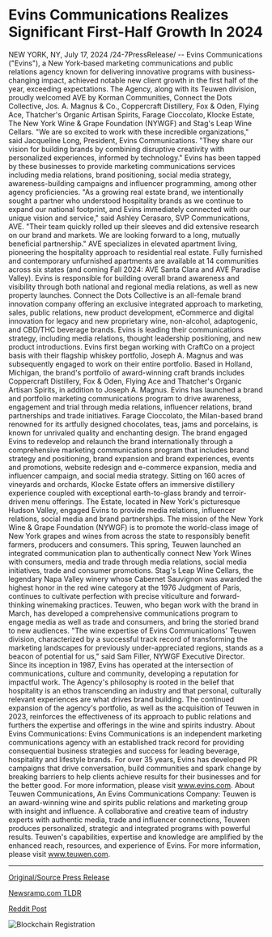 # Evins Communications Realizes Significant First-Half Growth In 2024

NEW YORK, NY, July 17, 2024 /24-7PressRelease/ -- Evins Communications ("Evins"), a New York-based marketing communications and public relations agency known for delivering innovative programs with business-changing impact, achieved notable new client growth in the first half of the year, exceeding expectations. The Agency, along with its Teuwen division, proudly welcomed AVE by Korman Communities, Connect the Dots Collective, Jos. A. Magnus & Co., Coppercraft Distillery, Fox & Oden, Flying Ace, Thatcher's Organic Artisan Spirits, Farage Cioccolato, Klocke Estate, The New York Wine & Grape Foundation (NYWGF) and Stag's Leap Wine Cellars.  "We are so excited to work with these incredible organizations," said Jacqueline Long, President, Evins Communications. "They share our vision for building brands by combining disruptive creativity with personalized experiences, informed by technology."  Evins has been tapped by these businesses to provide marketing communications services including media relations, brand positioning, social media strategy, awareness-building campaigns and influencer programming, among other agency proficiencies.  "As a growing real estate brand, we intentionally sought a partner who understood hospitality brands as we continue to expand our national footprint, and Evins immediately connected with our unique vision and service," said Ashley Cerasaro, SVP Communications, AVE. "Their team quickly rolled up their sleeves and did extensive research on our brand and markets. We are looking forward to a long, mutually beneficial partnership."  AVE specializes in elevated apartment living, pioneering the hospitality approach to residential real estate. Fully furnished and contemporary unfurnished apartments are available at 14 communities across six states (and coming Fall 2024: AVE Santa Clara and AVE Paradise Valley). Evins is responsible for building overall brand awareness and visibility through both national and regional media relations, as well as new property launches.  Connect the Dots Collective is an all-female brand innovation company offering an exclusive integrated approach to marketing, sales, public relations, new product development, eCommerce and digital innovation for legacy and new proprietary wine, non-alcohol, adaptogenic, and CBD/THC beverage brands. Evins is leading their communications strategy, including media relations, thought leadership positioning, and new product introductions.  Evins first began working with CraftCo on a project basis with their flagship whiskey portfolio, Joseph A. Magnus and was subsequently engaged to work on their entire portfolio. Based in Holland, Michigan, the brand's portfolio of award-winning craft brands includes Coppercraft Distillery, Fox & Oden, Flying Ace and Thatcher's Organic Artisan Spirits, in addition to Joseph A. Magnus. Evins has launched a brand and portfolio marketing communications program to drive awareness, engagement and trial through media relations, influencer relations, brand partnerships and trade initiatives.  Farage Cioccolato, the Milan-based brand renowned for its artfully designed chocolates, teas, jams and porcelains, is known for unrivaled quality and enchanting design. The brand engaged Evins to redevelop and relaunch the brand internationally through a comprehensive marketing communications program that includes brand strategy and positioning, brand expansion and brand experiences, events and promotions, website redesign and e-commerce expansion, media and influencer campaign, and social media strategy.  Sitting on 160 acres of vineyards and orchards, Klocke Estate offers an immersive distillery experience coupled with exceptional earth-to-glass brandy and terroir-driven menu offerings. The Estate, located in New York's picturesque Hudson Valley, engaged Evins to provide media relations, influencer relations, social media and brand partnerships.  The mission of the New York Wine & Grape Foundation (NYWGF) is to promote the world-class image of New York grapes and wines from across the state to responsibly benefit farmers, producers and consumers. This spring, Teuwen launched an integrated communication plan to authentically connect New York Wines with consumers, media and trade through media relations, social media initiatives, trade and consumer promotions.   Stag's Leap Wine Cellars, the legendary Napa Valley winery whose Cabernet Sauvignon was awarded the highest honor in the red wine category at the 1976 Judgment of Paris, continues to cultivate perfection with precise viticulture and forward-thinking winemaking practices. Teuwen, who began work with the brand in March, has developed a comprehensive communications program to engage media as well as trade and consumers, and bring the storied brand to new audiences.  "The wine expertise of Evins Communications' Teuwen division, characterized by a successful track record of transforming the marketing landscapes for previously under-appreciated regions, stands as a beacon of potential for us," said Sam Filler, NYWGF Executive Director.  Since its inception in 1987, Evins has operated at the intersection of communications, culture and community, developing a reputation for impactful work. The Agency's philosophy is rooted in the belief that hospitality is an ethos transcending an industry and that personal, culturally relevant experiences are what drives brand building. The continued expansion of the agency's portfolio, as well as the acquisition of Teuwen in 2023, reinforces the effectiveness of its approach to public relations and furthers the expertise and offerings in the wine and spirits industry.  About Evins Communications: Evins Communications is an independent marketing communications agency with an established track record for providing consequential business strategies and success for leading beverage, hospitality and lifestyle brands. For over 35 years, Evins has developed PR campaigns that drive conversation, build communities and spark change by breaking barriers to help clients achieve results for their businesses and for the better good. For more information, please visit www.evins.com.   About Teuwen Communications, An Evins Communications Company: Teuwen is an award-winning wine and spirits public relations and marketing group with insight and influence. A collaborative and creative team of industry experts with authentic media, trade and influencer connections, Teuwen produces personalized, strategic and integrated programs with powerful results. Teuwen's capabilities, expertise and knowledge are amplified by the enhanced reach, resources, and experience of Evins. For more information, please visit www.teuwen.com. 

---

[Original/Source Press Release](https://www.24-7pressrelease.com/press-release/512585/evins-communications-realizes-significant-first-half-growth-in-2024)
                    

[Newsramp.com TLDR](https://newsramp.com/curated-news/evins-communications-achieves-notable-new-client-growth/7c8b00099c981622227fcc40e7347222) 

 



[Reddit Post](https://www.reddit.com/r/MarketingNewsramp/comments/1e5by3f/evins_communications_achieves_notable_new_client/) 



![Blockchain Registration](https://cdn.newsramp.app/24-7PressRelease/qrcode/247/17/dualhiG6.webp)